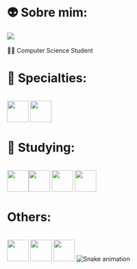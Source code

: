 # 👽 Sobre mim:
<a href= "https://www.linkedin.com/in/matheus-braga-carraro-pedrosa-05b72b2a9/" target="_blank"><img loading="lazy" src="https://img.shields.io/badge/-LinkedIn-%230077B5?style=for-the-badge&logo=linkedin&logoColor=white" target="_blank"></a> <br/> <br/>
🧑‍💻 Computer Science Student 
# 🎯 Specialties:
 <br/><img src="https://cdn.jsdelivr.net/gh/devicons/devicon@latest/icons/html5/html5-original.svg" width="50" height="50" /> <img src="https://cdn.jsdelivr.net/gh/devicons/devicon@latest/icons/css3/css3-original.svg" width="50" height="50" /> 
# 👾 Studying:
 <br/><img src="https://cdn.jsdelivr.net/gh/devicons/devicon@latest/icons/nextjs/nextjs-original.svg" width="50" height="50" /><img src="https://cdn.jsdelivr.net/gh/devicons/devicon@latest/icons/react/react-original-wordmark.svg" width="50" height="50"/> <img src="https://cdn.jsdelivr.net/gh/devicons/devicon@latest/icons/java/java-original-wordmark.svg" width="50" height="50" /> <img src="https://cdn.jsdelivr.net/gh/devicons/devicon@latest/icons/javascript/javascript-original.svg" width="50" height="50"/> 

# Others:
 <br/><img src="https://cdn.jsdelivr.net/gh/devicons/devicon@latest/icons/figma/figma-original.svg" width="50" height="50"/> <img src="https://cdn.jsdelivr.net/gh/devicons/devicon@latest/icons/canva/canva-original.svg" width="50" height="50"/> <img src="https://cdn.jsdelivr.net/gh/devicons/devicon@latest/icons/linux/linux-original.svg" width="50" height="50"/>
 ![Snake animation](https://github.com/gordeusbraga/gordeusbraga/blob/output/github-contribution-grid-snake.svg)
          
          
          
          
          
          
          
          

